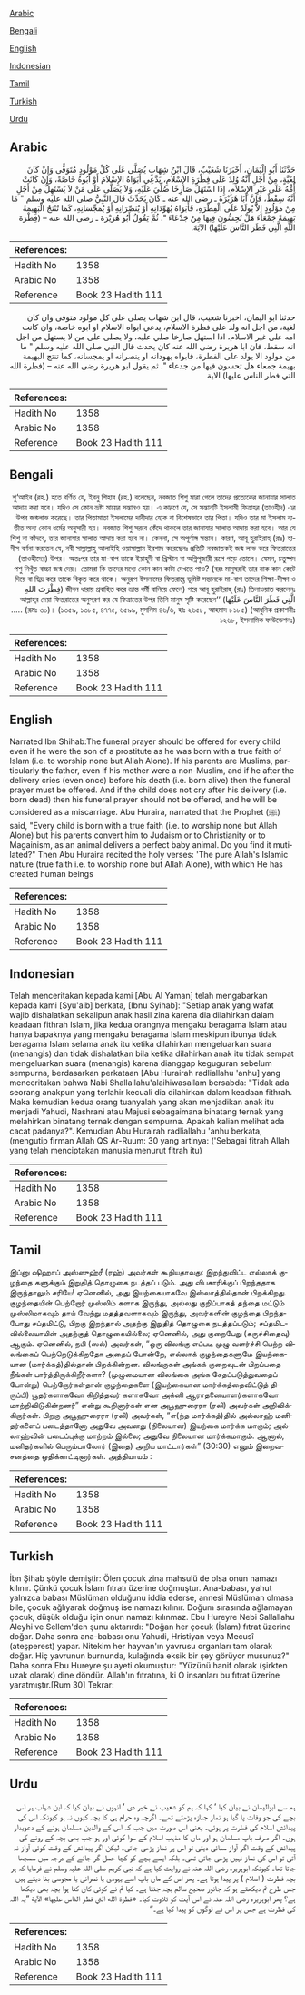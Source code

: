[Arabic](#arabic)

[Bengali](#bengali)

[English](#english)

[Indonesian](#indonesian)

[Tamil](#tamil)

[Turkish](#turkish)

[Urdu](#urdu)

## Arabic


<div dir="rtl" lang="ar" style={{fontSize:'larger',backgroundColor:'#f8f9fa',padding:20}}>
حَدَّثَنَا أَبُو الْيَمَانِ، أَخْبَرَنَا شُعَيْبٌ، قَالَ ابْنُ شِهَابٍ يُصَلَّى عَلَى كُلِّ مَوْلُودٍ مُتَوَفًّى وَإِنْ كَانَ لِغَيَّةٍ، مِنْ أَجْلِ أَنَّهُ وُلِدَ عَلَى فِطْرَةِ الإِسْلاَمِ، يَدَّعِي أَبَوَاهُ الإِسْلاَمَ أَوْ أَبُوهُ خَاصَّةً، وَإِنْ كَانَتْ أُمُّهُ عَلَى غَيْرِ الإِسْلاَمِ، إِذَا اسْتَهَلَّ صَارِخًا صُلِّيَ عَلَيْهِ، وَلاَ يُصَلَّى عَلَى مَنْ لاَ يَسْتَهِلُّ مِنْ أَجْلِ أَنَّهُ سِقْطٌ، فَإِنَّ أَبَا هُرَيْرَةَ ـ رضى الله عنه ـ كَانَ يُحَدِّثُ قَالَ النَّبِيُّ صلى الله عليه وسلم ‏"‏ مَا مِنْ مَوْلُودٍ إِلاَّ يُولَدُ عَلَى الْفِطْرَةِ، فَأَبَوَاهُ يُهَوِّدَانِهِ أَوْ يُنَصِّرَانِهِ أَوْ يُمَجِّسَانِهِ، كَمَا تُنْتَجُ الْبَهِيمَةُ بَهِيمَةً جَمْعَاءَ هَلْ تُحِسُّونَ فِيهَا مِنْ جَدْعَاءَ ‏"‏‏.‏ ثُمَّ يَقُولُ أَبُو هُرَيْرَةَ ـ رضى الله عنه – ‏(‏فِطْرَةَ اللَّهِ الَّتِي فَطَرَ النَّاسَ عَلَيْهَا‏)‏ الآيَةَ‏.‏
</div>
<div style={{backgroundColor:'#f8f9fa',padding:20, marginBottom: 10}}><table> <thead> <tr> <th>References:</th> <th></th> </tr> </thead> <tbody><tr><td>Hadith No</td><td>1358</td></tr><tr><td>Arabic No</td><td>1358</td></tr><tr><td>Reference</td><td>Book 23 Hadith 111</td></tr></tbody></table></div>


<div dir="rtl" lang="ar" style={{fontSize:'larger',backgroundColor:'#f8f9fa',padding:20}}>
حدثنا ابو اليمان، اخبرنا شعيب، قال ابن شهاب يصلى على كل مولود متوفى وان كان لغية، من اجل انه ولد على فطرة الاسلام، يدعي ابواه الاسلام او ابوه خاصة، وان كانت امه على غير الاسلام، اذا استهل صارخا صلي عليه، ولا يصلى على من لا يستهل من اجل انه سقط، فان ابا هريرة رضى الله عنه كان يحدث قال النبي صلى الله عليه وسلم " ما من مولود الا يولد على الفطرة، فابواه يهودانه او ينصرانه او يمجسانه، كما تنتج البهيمة بهيمة جمعاء هل تحسون فيها من جدعاء ". ثم يقول ابو هريرة رضى الله عنه – (فطرة الله التي فطر الناس عليها) الاية
</div>
<div style={{backgroundColor:'#f8f9fa',padding:20, marginBottom: 10}}><table> <thead> <tr> <th>References:</th> <th></th> </tr> </thead> <tbody><tr><td>Hadith No</td><td>1358</td></tr><tr><td>Arabic No</td><td>1358</td></tr><tr><td>Reference</td><td>Book 23 Hadith 111</td></tr></tbody></table></div>

## Bengali


<div dir="rtl" lang="bn" style={{fontSize:'larger',backgroundColor:'#f8f9fa',padding:20}}>
শু‘আইব (রহ.) হতে বর্ণিত যে, ইবনু শিহাব (রহ.) বলেছেন, নবজাত শিশু মারা গেলে তাদের প্রত্যেকের জানাযার সালাত আদায় করা হবে। যদিও সে কোন ভ্রষ্টা মায়ের সন্তানও হয়। এ কারণে যে, সে সন্তানটি ইসলামী ফিত্রাহর (তাওহীদ) এর উপর জন্মলাভ করেছে। তার পিতামাতা ইসলামের দাবীদার হোক বা বিশেষভাবে তার পিতা। যদিও তার মা ইসলাম ব্যতীত অন্য কোন ধর্মের অনুসারী হয়। নবজাত শিশু সরবে কেঁদে থাকলে তার জানাযার সালাত আদায় করা হবে। আর যে শিশু না কাঁদবে, তার জানাযার সালাত আদায় করা হবে না। কেননা, সে অপূর্ণাঙ্গ সন্তান। কারণ, আবূ হুরাইরাহ্ (রাঃ) হাদীস বর্ণনা করতেন যে, নবী সাল্লাল্লাহু আলাইহি ওয়াসাল্লাম ইরশাদ করেছেনঃ প্রতিটি নবজাতকই জন্ম লাভ করে ফিতরাতের (তাওহীদের) উপর। অতঃপর তার মা-বাপ তাকে ইয়াহূদী বা খ্রিস্টান বা অগ্নিপূজারী রূপে গড়ে তোলে। যেমন, চতুষ্পদ পশু নিখুঁত বাচ্চা জন্ম দেয়। তোমরা কি তাদের মধ্যে কোন কান কাটা দেখতে পাও? (বরং মানুষরাই তার নাক কান কেটে দিয়ে বা ছিদ্র করে তাকে বিকৃত করে থাকে। অনুরূপ ইসলামের ফিতরাহ্তে ভূমিষ্ট সন্তানকে মা-বাপ তাদের শিক্ষা-দীক্ষা ও জীবন ধারায় প্রবাহিত করে ভ্রান্ত ধর্মী বানিয়ে ফেলে) পরে আবূ হুরাইরাহ্ (রাঃ) তিলাওয়াত করলেনঃ (فِطْرَتَ اللهِ الَّتِي فَطَرَ النَّاسَ عَلَيْهَا) ‘‘আল্লাহ্‌র দেয়া ফিতরাতের অনুসরণ কর যে ফিত্রাতের উপর তিনি মানুষ সৃষ্টি করেছেন ..... (রূমঃ ৩০)। (১৩৫৯, ১৩৮৫, ৪৭৭৫, ৬৫৯৯, মুসলিম ৪৬/৬, হাঃ ২৬৫৮, আহমাদ ৮১৮৫) (আধুনিক প্রকাশনীঃ ১২৬৮, ইসলামিক ফাউন্ডেশনঃ)
</div>
<div style={{backgroundColor:'#f8f9fa',padding:20, marginBottom: 10}}><table> <thead> <tr> <th>References:</th> <th></th> </tr> </thead> <tbody><tr><td>Hadith No</td><td>1358</td></tr><tr><td>Arabic No</td><td>1358</td></tr><tr><td>Reference</td><td>Book 23 Hadith 111</td></tr></tbody></table></div>

## English


<div dir="ltr" lang="en" style={{fontSize:'larger',backgroundColor:'#f8f9fa',padding:20}}>
Narrated Ibn Shihab:The funeral prayer should be offered for every child even if he were the son of a prostitute as he was born with a true faith of Islam (i.e. to worship none but Allah Alone). If his parents are Muslims, particularly the father, even if his mother were a non-Muslim, and if he after the delivery cries (even once) before his death (i.e. born alive) then the funeral prayer must be offered. And if the child does not cry after his delivery (i.e. born dead) then his funeral prayer should not be offered, and he will be considered as a miscarriage. Abu Huraira, narrated that the Prophet (ﷺ) said, "Every child is born with a true faith (i.e. to worship none but Allah Alone) but his parents convert him to Judaism or to Christianity or to Magainism, as an animal delivers a perfect baby animal. Do you find it mutilated?" Then Abu Huraira recited the holy verses: 'The pure Allah's Islamic nature (true faith i.e. to worship none but Allah Alone), with which He has created human beings
</div>
<div style={{backgroundColor:'#f8f9fa',padding:20, marginBottom: 10}}><table> <thead> <tr> <th>References:</th> <th></th> </tr> </thead> <tbody><tr><td>Hadith No</td><td>1358</td></tr><tr><td>Arabic No</td><td>1358</td></tr><tr><td>Reference</td><td>Book 23 Hadith 111</td></tr></tbody></table></div>

## Indonesian


<div dir="ltr" lang="id" style={{fontSize:'larger',backgroundColor:'#f8f9fa',padding:20}}>
Telah menceritakan kepada kami [Abu Al Yaman] telah mengabarkan kepada kami [Syu'aib] berkata, [Ibnu Syihab]: "Setiap anak yang wafat wajib dishalatkan sekalipun anak hasil zina karena dia dilahirkan dalam keadaan fithrah Islam, jika kedua orangnya mengaku beragama Islam atau hanya bapaknya yang mengaku beragama Islam meskipun ibunya tidak beragama Islam selama anak itu ketika dilahirkan mengeluarkan suara (menangis) dan tidak dishalatkan bila ketika dilahirkan anak itu tidak sempat mengeluarkan suara (menangis) karena dianggap keguguran sebelum sempurna, berdasarkan perkataan [Abu Hurairah radliallahu 'anhu] yang menceritakan bahwa Nabi Shallallahu'alaihiwasallam bersabda: "Tidak ada seorang anakpun yang terlahir kecuali dia dilahirkan dalam keadaan fithrah. Maka kemudian kedua orang tuanyalah yang akan menjadikan anak itu menjadi Yahudi, Nashrani atau Majusi sebagaimana binatang ternak yang melahirkan binatang ternak dengan sempurna. Apakah kalian melihat ada cacat padanya?". Kemudian Abu Hurairah radliallahu 'anhu berkata, (mengutip firman Allah QS Ar-Ruum: 30 yang artinya: ('Sebagai fitrah Allah yang telah menciptakan manusia menurut fitrah itu)
</div>
<div style={{backgroundColor:'#f8f9fa',padding:20, marginBottom: 10}}><table> <thead> <tr> <th>References:</th> <th></th> </tr> </thead> <tbody><tr><td>Hadith No</td><td>1358</td></tr><tr><td>Arabic No</td><td>1358</td></tr><tr><td>Reference</td><td>Book 23 Hadith 111</td></tr></tbody></table></div>

## Tamil


<div dir="ltr" lang="ta" style={{fontSize:'larger',backgroundColor:'#f8f9fa',padding:20}}>
இப்னு ஷிஹாப் அஸ்ஸுஹ்ரீ (ரஹ்) அவர்கள் கூறியதாவது: இறந்துவிட்ட எல்லாக் குழந்தை களுக்கும் இறுதித் தொழுகை நடத்தப் படும். அது விபசாரிக்குப் பிறந்ததாக இருந்தாலும் சரியே! ஏனெனில், அது இயற்கையாகவே இஸ்லாத்தில்தான் பிறக்கிறது. குழந்தையின் பெற்றோர் முஸ்லிம் களாக இருந்து, அல்லது குறிப்பாகத் தந்தை மட்டும் முஸ்லிமாகவும் தாய் வேற்று மதத்தவளாகவும் இருந்து, அவர்களின் குழந்தை பிறந்தபோது சப்தமிட்டு, பிறகு இறந்தால் அதற்கு இறுதித் தொழுகை நடத்தப்படும்; சப்தமிடவில்லையாயின் அதற்குத் தொழுகையில்லை; ஏனெனில், அது குறைபேறு (கருச்சிதைவு) ஆகும். ஏனெனில், நபி (ஸல்) அவர்கள், “ஒரு விலங்கு எப்படி முழு வளர்ச்சி பெற்ற விலங்கைப் பெற்றெடுக்கிறதோ அதைப் போன்றே, எல்லாக் குழந்தைகளுமே இயற்கையான (மார்க்கத்)தில்தான் பிறக்கின்றன. விலங்குகள் அங்கக் குறைவுடன் பிறப்பதை நீங்கள் பார்த்திருக்கிறீர்களா? (முழுமையான விலங்கை அங்க சேதப்படுத்துவதைப் போன்று) பெற்றோர்கள்தான் குழந்தைகளை (இயற்கையான மார்க்கத்தைவிட்டுத் திருப்பி) யூதர்களாகவோ கிறித்தவர் களாகவோ அக்னி ஆராதனையாளர்களாகவோ மாற்றிவிடுகின்றனர்” என்று கூறினார்கள் என அபூஹுரைரா (ரலி) அவர்கள் அறிவிக்கிறார்கள். பிறகு அபூஹுரைரா (ரலி) அவர்கள், “எ(ந்த மார்க்கத்)தில் அல்லாஹ் மனிதர்களைப் படைத்தானோ அதுவே அவனது (நிலையான) இயற்கை மார்க்க மாகும்; அல்லாஹ்வின் படைப்புக்கு மாற்றம் இல்லை; அதுவே நிலையான மார்க்கமாகும். ஆனால், மனிதர்களில் பெரும்பாலோர் (இதை) அறிய மாட்டார்கள்” (30:30) எனும் இறைவசனத்தை ஓதிக்காட்டினார்கள். அத்தியாயம் :
</div>
<div style={{backgroundColor:'#f8f9fa',padding:20, marginBottom: 10}}><table> <thead> <tr> <th>References:</th> <th></th> </tr> </thead> <tbody><tr><td>Hadith No</td><td>1358</td></tr><tr><td>Arabic No</td><td>1358</td></tr><tr><td>Reference</td><td>Book 23 Hadith 111</td></tr></tbody></table></div>

## Turkish


<div dir="ltr" lang="tr" style={{fontSize:'larger',backgroundColor:'#f8f9fa',padding:20}}>
İbn Şihab şöyle demiştir: Ölen çocuk zina mahsulü de olsa onun namazı kılınır. Çünkü çocuk İslam fıtratı üzerine doğmuştur. Ana-babası, yahut yalnızca babası Müslüman olduğunu iddia ederse, annesi Müslüman olmasa bile, çocuk ağlıyarak doğmuş ise namazı kılınır. Doğum sırasında ağlamayan çocuk, düşük olduğu için onun namazı kılınmaz. Ebu Hureyre Nebi Sallallahu Aleyhi ve Sellem'den şunu aktarırdı: "Doğan her çocuk (İslam) fıtrat üzerine doğar. Daha sonra ana-babası onu Yahudi, Hristiyan veya Mecusî (ateşperest) yapar. Nitekim her hayvan'ın yavrusu organları tam olarak doğar. Hiç yavrunun burnunda, kulağında eksik bir şey görüyor musunuz?" Daha sonra Ebu Hureyre şu ayeti okumuştur: "Yüzünü hanif olarak (şirkten uzak olarak) dine döndür. Allah'ın fıtratına, ki O insanları bu fıtrat üzerine yaratmıştır.[Rum 30] Tekrar:
</div>
<div style={{backgroundColor:'#f8f9fa',padding:20, marginBottom: 10}}><table> <thead> <tr> <th>References:</th> <th></th> </tr> </thead> <tbody><tr><td>Hadith No</td><td>1358</td></tr><tr><td>Arabic No</td><td>1358</td></tr><tr><td>Reference</td><td>Book 23 Hadith 111</td></tr></tbody></table></div>

## Urdu


<div dir="rtl" lang="ur" style={{fontSize:'larger',backgroundColor:'#f8f9fa',padding:20}}>
ہم سے ابوالیمان نے بیان کیا ‘ کہا کہ ہم کو شعیب نے خبر دی ‘ انہوں نے بیان کیا کہ ابن شہاب ہر اس بچے کی جو وفات پا گیا ہو نماز جنازہ پڑھتے تھے۔ اگرچہ وہ حرام ہی کا بچہ کیوں نہ ہو کیونکہ اس کی پیدائش اسلام کی فطرت پر ہوئی۔ یعنی اس صورت میں جب کہ اس کے والدین مسلمان ہونے کے دعویدار ہوں۔ اگر صرف باپ مسلمان ہو اور ماں کا مذہب اسلام کے سوا کوئی اور ہو جب بھی بچہ کے رونے کی پیدائش کے وقت اگر آواز سنائی دیتی تو اس پر نماز پڑھی جاتی۔ لیکن اگر پیدائش کے وقت کوئی آواز نہ آتی تو اس کی نماز نہیں پڑھی جاتی تھی۔ بلکہ ایسے بچے کو کچا حمل گر جانے کے درجہ میں سمجھا جاتا تھا۔ کیونکہ ابوہریرہ رضی اللہ عنہ نے روایت کیا ہے کہ نبی کریم صلی اللہ علیہ وسلم نے فرمایا کہ ہر بچہ فطرت ( اسلام ) پر پیدا ہوتا ہے۔ پھر اس کے ماں باپ اسے یہودی یا نصرانی یا مجوسی بنا دیتے ہیں جس طرح تم دیکھتے ہو کہ جانور صحیح سالم بچہ جنتا ہے۔ کیا تم نے کوئی کان کٹا ہوا بچہ بھی دیکھا ہے؟ پھر ابوہریرہ رضی اللہ عنہ نے اس آیت کو تلاوت کیا۔ «فطرة الله التي فطر الناس عليها‏‏‏» الآية‏ ”یہ اللہ کی فطرت ہے جس پر اس نے لوگوں کو پیدا کیا ہے۔“
</div>
<div style={{backgroundColor:'#f8f9fa',padding:20, marginBottom: 10}}><table> <thead> <tr> <th>References:</th> <th></th> </tr> </thead> <tbody><tr><td>Hadith No</td><td>1358</td></tr><tr><td>Arabic No</td><td>1358</td></tr><tr><td>Reference</td><td>Book 23 Hadith 111</td></tr></tbody></table></div>